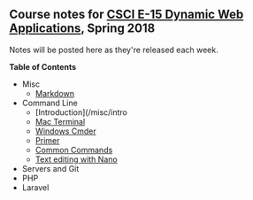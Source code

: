 ## Course notes for [CSCI E-15 Dynamic Web Applications](https://dwa15.com), Spring 2018
Notes will be posted here as they're released each week. 

__Table of Contents__

+ Misc
  + [Markdown](/misc/markdown)
+ Command Line
  + [Introduction](/misc/intro
  + [Mac Terminal](/misc/mac-terminal)
  + [Windows Cmder](/misc/windows-cmder)
  + [Primer](/misc/primer)
  + [Common Commands](/misc/common-commands)
  + [Text editing with Nano](/misc/nano)
+ Servers and Git
+ PHP
+ Laravel
